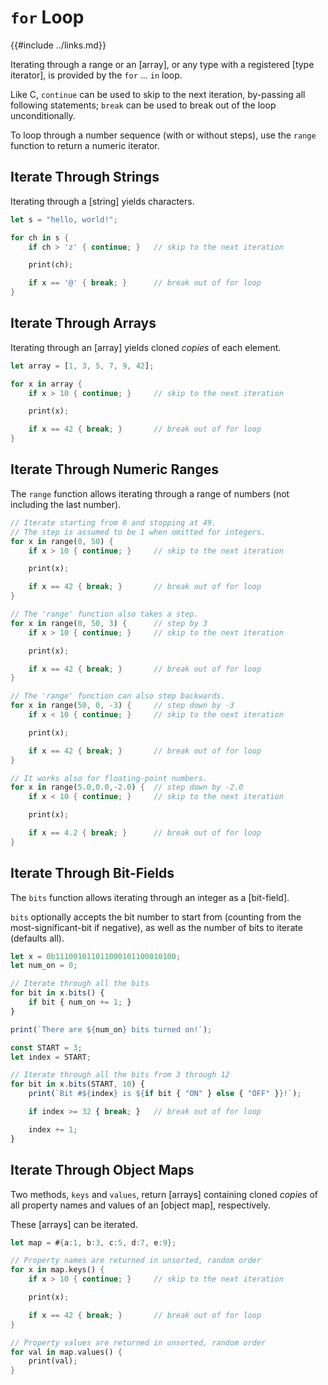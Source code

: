 `for` Loop
==========

{{#include ../links.md}}

Iterating through a range or an [array], or any type with a registered [type iterator],
is provided by the `for` ... `in` loop.

Like C, `continue` can be used to skip to the next iteration, by-passing all following statements;
`break` can be used to break out of the loop unconditionally.

To loop through a number sequence (with or without steps), use the `range` function to
return a numeric iterator.


Iterate Through Strings
-----------------------

Iterating through a [string] yields characters.

```rust , no_run
let s = "hello, world!";

for ch in s {
    if ch > 'z' { continue; }   // skip to the next iteration

    print(ch);

    if x == '@' { break; }      // break out of for loop
}
```


Iterate Through Arrays
----------------------

Iterating through an [array] yields cloned _copies_ of each element.

```rust , no_run
let array = [1, 3, 5, 7, 9, 42];

for x in array {
    if x > 10 { continue; }     // skip to the next iteration

    print(x);

    if x == 42 { break; }       // break out of for loop
}
```


Iterate Through Numeric Ranges
-----------------------------

The `range` function allows iterating through a range of numbers
(not including the last number).

```rust , no_run
// Iterate starting from 0 and stopping at 49.
// The step is assumed to be 1 when omitted for integers.
for x in range(0, 50) {
    if x > 10 { continue; }     // skip to the next iteration

    print(x);

    if x == 42 { break; }       // break out of for loop
}

// The 'range' function also takes a step.
for x in range(0, 50, 3) {      // step by 3
    if x > 10 { continue; }     // skip to the next iteration

    print(x);

    if x == 42 { break; }       // break out of for loop
}

// The 'range' function can also step backwards.
for x in range(50, 0, -3) {     // step down by -3
    if x < 10 { continue; }     // skip to the next iteration

    print(x);

    if x == 42 { break; }       // break out of for loop
}

// It works also for floating-point numbers.
for x in range(5.0,0.0,-2.0) {  // step down by -2.0
    if x < 10 { continue; }     // skip to the next iteration

    print(x);

    if x == 4.2 { break; }      // break out of for loop
}
```


Iterate Through Bit-Fields
--------------------------

The `bits` function allows iterating through an integer as a [bit-field].

`bits` optionally accepts the bit number to start from (counting from the most-significant-bit if
negative), as well as the number of bits to iterate (defaults all).


```js , no_run
let x = 0b111001011011000101100010100;
let num_on = 0;

// Iterate through all the bits
for bit in x.bits() {
    if bit { num_on += 1; }
}

print(`There are ${num_on} bits turned on!`);

const START = 3;
let index = START;

// Iterate through all the bits from 3 through 12
for bit in x.bits(START, 10) {
    print(`Bit #${index} is ${if bit { "ON" } else { "OFF" }}!`);

    if index >= 32 { break; }   // break out of for loop

    index += 1;
}
```


Iterate Through Object Maps
--------------------------

Two methods, `keys` and `values`, return [arrays] containing cloned _copies_
of all property names and values of an [object map], respectively.

These [arrays] can be iterated.

```rust , no_run
let map = #{a:1, b:3, c:5, d:7, e:9};

// Property names are returned in unsorted, random order
for x in map.keys() {
    if x > 10 { continue; }     // skip to the next iteration

    print(x);

    if x == 42 { break; }       // break out of for loop
}

// Property values are returned in unsorted, random order
for val in map.values() {
    print(val);
}
```
